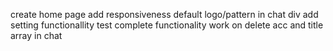 create home page
add responsiveness
default logo/pattern in chat div 
add setting functionallity 
test complete functionality work on delete acc and title array in chat